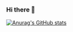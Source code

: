 ### Hi there 👋

[![Anurag's GitHub stats](https://github-readme-stats.vercel.app/api?username=Gxy-2001&hide=contribs,prs)](https://github.com/anuraghazra/github-readme-stats)
<!--
**Gxy-2001/Gxy-2001** is a ✨ _special_ ✨ repository because its `README.md` (this file) appears on your GitHub profile.

Here are some ideas to get you started:

- 🔭 I’m currently working on ...
- 🌱 I’m currently learning ...
- 👯 I’m looking to collaborate on ...
- 🤔 I’m looking for help with ...
- 💬 Ask me about ...
- 📫 How to reach me: ...
- 😄 Pronouns: ...
- ⚡ Fun fact: ...
-->
